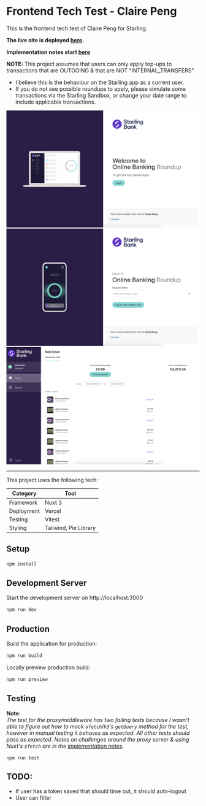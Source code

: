 # Frontend Tech Test - Claire Peng

This is the frontend tech test of Claire Peng for Starling. <br>

**The live site is deployed [here](https://starling-fe-tech-test.vercel.app/spaces).**

**Implementation notes start [here](./tech-test-notes/Day1.md)**

**NOTE:**
This project assumes that users can only apply top-ups to transactions that are OUTGOING & that are NOT "INTERNAL_TRANSFERS"

- I believe this is the behaviour on the Starling app as a current user.
- If you do not see possible roundups to apply, please simulate some transactions via the Starling Sandbox, or change your date range to include applicable transactions.

<img src="./tech-test-notes/images/Landing.png"/>

<br>

<img src="./tech-test-notes/images/Login.png"/>

<br>

<img src="./tech-test-notes/images/Transaction Feed.png"/>

<br>

<hr>

This project uses the following tech:

| **Category** | **Tool**              |
| ------------ | --------------------- |
| Framework    | Nuxt 3                |
| Deployment   | Vercel                |
| Testing      | Vitest                |
| Styling      | Tailwind, Pie Library |

## Setup

```bash
npm install
```

## Development Server

Start the development server on http://localhost:3000

```bash
npm run dev
```

## Production

Build the application for production:

```bash
npm run build
```

Locally preview production build:

```bash
npm run preview
```

## Testing

**Note:** <br>
_The test for the proxy/middleware has two failing tests because I wasn't able to figure out how to mock `ofetch`/`h3`'s `getQuery` method for the test, however in manual testing it behaves as expected. All other tests should pass as expected. Notes on challenges around the proxy server & using Nuxt's `$fetch` are in the [implementation notes](./tech-test-notes/Day2.md)._

```
npm run test
```

## TODO:

- If user has a token saved that should time out, it should auto-logout
- User can filter

